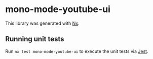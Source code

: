 # mono-mode-youtube-ui

This library was generated with [Nx](https://nx.dev).

## Running unit tests

Run `nx test mono-mode-youtube-ui` to execute the unit tests via [Jest](https://jestjs.io).
